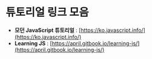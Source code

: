 # 튜토리얼 링크 모음

* **모던 JavaScript 튜토리얼** : [https://ko.javascript.info/](https://ko.javascript.info/)
* **Learning JS** : [https://april.gitbook.io/learning-js/](https://april.gitbook.io/learning-js/)
